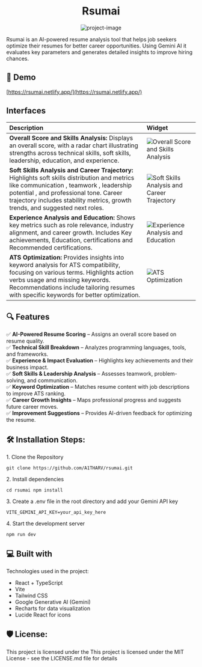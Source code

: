 <h1 align="center" id="title">Rsumai</h1>

<p align="center"><img src="https://socialify.git.ci/A1THARV/Rsumai/image?description=1&amp;font=Inter&amp;issues=1&amp;language=1&amp;logo=https%3A%2F%2Fcdn.leonardo.ai%2Fusers%2F2629a9a6-9237-4b43-bedd-4123222dec33%2Fgenerations%2Feabdef9a-136e-486e-8dee-7b12065fe2d7%2Fvariations%2FDefault_Create_a_futuristic_digital_illustration_of_an_AIpower_0_eabdef9a-136e-486e-8dee-7b12065fe2d7_0.png&amp;name=1&amp;owner=1&amp;pattern=Plus&amp;pulls=1&amp;stargazers=1&amp;theme=Dark" alt="project-image"></p>

<p id="description">Rsumai is an AI-powered resume analysis tool that helps job seekers optimize their resumes for better career opportunities. Using Gemini AI it evaluates key parameters and generates detailed insights to improve hiring chances.</p>

<h2>🚀 Demo</h2>

[https://rsumai.netlify.app/](https://rsumai.netlify.app/)


## Interfaces

| Description | Widget |
| :-- | :-- |
| **Overall Score and Skills Analysis:** Displays an overall score, with a radar chart illustrating strengths across technical skills, soft skills, leadership, education, and experience. | ![Overall Score and Skills Analysis](https://i.imgur.com/KOfgQJ6.png) |
| **Soft Skills Analysis and Career Trajectory:** Highlights soft skills distribution and metrics like communication , teamwork , leadership potential , and professional tone. Career trajectory includes stability metrics, growth trends, and suggested next roles. | ![Soft Skills Analysis and Career Trajectory](https://i.imgur.com/yzQctUX.png) |
| **Experience Analysis and Education:** Shows key metrics such as role relevance, industry alignment, and career growth. Includes Key achievements, Education, certifications and Recommended certifications. | ![Experience Analysis and Education](https://i.imgur.com/4BoDAg7.png) |
| **ATS Optimization:** Provides insights into keyword analysis for ATS compatibility, focusing on various terms. Highlights action verbs usage and missing keywords. Recommendations include tailoring resumes with specific keywords for better optimization. | ![ATS Optimization](https://i.imgur.com/cweQxcE.png) |


## 🔍 Features  
✅ **AI-Powered Resume Scoring** – Assigns an overall score based on resume quality.  
✅ **Technical Skill Breakdown** – Analyzes programming languages, tools, and frameworks.  
✅ **Experience & Impact Evaluation** – Highlights key achievements and their business impact.  
✅ **Soft Skills & Leadership Analysis** – Assesses teamwork, problem-solving, and communication.  
✅ **Keyword Optimization** – Matches resume content with job descriptions to improve ATS ranking.  
✅ **Career Growth Insights** – Maps professional progress and suggests future career moves.  
✅ **Improvement Suggestions** – Provides AI-driven feedback for optimizing the resume.  

<h2>🛠️ Installation Steps:</h2>

<p>1. Clone the Repository</p>

```
git clone https://github.com/A1THARV/rsumai.git
```

<p>2. Install dependencies</p>

```
cd rsumai npm install
```

<p>3. Create a&nbsp;.env&nbsp;file in the root directory and add your Gemini API key</p>

```
VITE_GEMINI_API_KEY=your_api_key_here
```

<p>4. Start the development server</p>

```
npm run dev
```


  
  
<h2>💻 Built with</h2>

Technologies used in the project:

*   React + TypeScript
*   Vite
*   Tailwind CSS
*   Google Generative AI (Gemini)
*   Recharts for data visualization
*   Lucide React for icons

<h2>🛡️ License:</h2>

This project is licensed under the This project is licensed under the MIT License - see the LICENSE.md file for details
